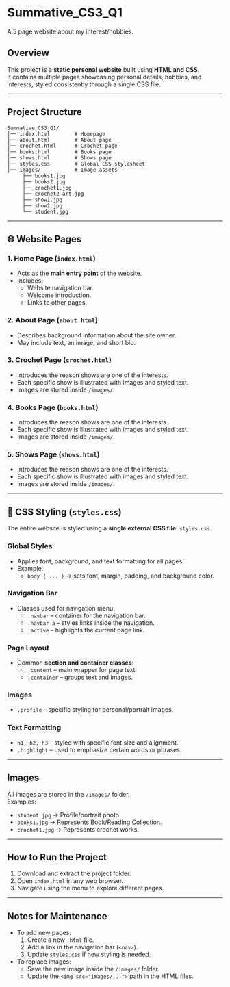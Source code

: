 # Summative_CS3_Q1
A 5 page website about my interest/hobbies.

## Overview
This project is a **static personal website** built using **HTML and CSS**.  
It contains multiple pages showcasing personal details, hobbies, and interests, styled consistently through a single CSS file.

---

## Project Structure
```
Summative_CS3_Q1/
│── index.html        # Homepage
│── about.html        # About page
│── crochet.html      # Crochet page
│── books.html        # Books page
│── shows.html        # Shows page
│── styles.css        # Global CSS stylesheet
│── images/           # Image assets
     ├── books1.jpg
     ├── books2.jpg
     ├── crochet1.jpg
     ├── crochet2-art.jpg
     ├── show1.jpg
     ├── show2.jpg
     └── student.jpg
```

---

## 🌐 Website Pages

### 1. **Home Page** (`index.html`)
- Acts as the **main entry point** of the website.
- Includes:
  - Website navigation bar.
  - Welcome introduction.
  - Links to other pages.

### 2. **About Page** (`about.html`)
- Describes background information about the site owner.
- May include text, an image, and short bio.

### 3. **Crochet Page** (`crochet.html`)
- Introduces the reason shows are one of the interests.
- Each specific show is illustrated with images and styled text.
- Images are stored inside `/images/`.

### 4. **Books Page** (`books.html`)
- Introduces the reason shows are one of the interests.
- Each specific show is illustrated with images and styled text.
- Images are stored inside `/images/`.

### 5. **Shows Page** (`shows.html`)
- Introduces the reason shows are one of the interests.
- Each specific show is illustrated with images and styled text.
- Images are stored inside `/images/`.

---

## 🎨 CSS Styling (`styles.css`)

The entire website is styled using a **single external CSS file**: `styles.css`.

### Global Styles
- Applies font, background, and text formatting for all pages.
- Example:
  - `body { ... }` → sets font, margin, padding, and background color.

### Navigation Bar
- Classes used for navigation menu:
  - `.navbar` – container for the navigation bar.
  - `.navbar a` – styles links inside the navigation.
  - `.active` – highlights the current page link.

### Page Layout
- Common **section and container classes**:
  - `.content` – main wrapper for page text.
  - `.container` – groups text and images.

### Images
- `.profile` – specific styling for personal/portrait images.

### Text Formatting
- `h1, h2, h3` – styled with specific font size and alignment.
- `.highlight` – used to emphasize certain words or phrases.

---

## Images
All images are stored in the `/images/` folder.  
Examples:
- `student.jpg` → Profile/portrait photo.
- `books1.jpg` → Represents Book/Reading Collection.
- `crochet1.jpg` → Represents crochet works.

---

## How to Run the Project
1. Download and extract the project folder.
2. Open `index.html` in any web browser.
3. Navigate using the menu to explore different pages.

---

## Notes for Maintenance
- To add new pages:
  1. Create a new `.html` file.
  2. Add a link in the navigation bar (`<nav>`).
  3. Update `styles.css` if new styling is needed.
- To replace images:
  - Save the new image inside the `/images/` folder.
  - Update the `<img src="images/...">` path in the HTML files.